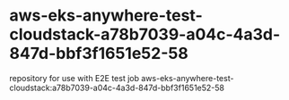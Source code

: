 # aws-eks-anywhere-test-cloudstack-a78b7039-a04c-4a3d-847d-bbf3f1651e52-58
repository for use with E2E test job aws-eks-anywhere-test-cloudstack:a78b7039-a04c-4a3d-847d-bbf3f1651e52-58
